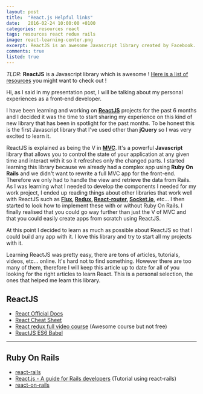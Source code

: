 ```yaml
---
layout: post
title:  "React.js Helpful links"
date:   2016-02-24 10:00:00 +0100
categories: resources react
tags: resources react redux rails
image: react-learning-center.png
excerpt: ReactJS is an awesome Javascript library created by Facebook. Here is a list of resources you might want to check out !
comments: true
listed: true
---
```

_TLDR_: **ReactJS** is a Javascript library which is awesome ! [Here is a list of resources](#reactjs) you might want to check out !

Hi, as I said in my presentation post, I will be talking about my personal experiences as a front-end developer.

I have been learning and working on **[ReactJS](https://facebook.github.io/react/)** projects for the past 6 months and I decided it was the time to start sharing my experience on this kind of new library that has been in spotlight for the past months. To be honest this is the first Javascript library that I've used other than **jQuery** so I was very excited to learn it.

ReactJS is explained as being the V in **[MVC](https://en.wikipedia.org/wiki/Model%E2%80%93view%E2%80%93controller)**. It's a powerful **Javascript** library that allows you to control the state of your application at any given time and interact with it so it refreshes only the changed parts. I started learning this library because we already had a complex app using **Ruby On Rails** and we didn't want to rewrite a full MVC app for the front-end. Therefore we only had to handle the view and retrieve the data from Rails. As I was learning what I needed to develop the components I needed for my work project, I ended up reading things about other libraries that work well with ReactJS such as **[Flux](https://facebook.github.io/flux/), [Redux](http://redux.js.org/), [React-router](https://github.com/reactjs/react-router), [Socket.io](http://socket.io/)**, etc... I then started to look how to implement these with or without Ruby On Rails. I finally realised that you could go way further than just the V of MVC and that you could easily create apps from scratch using ReactJS.

At this point I decided to learn as much as possible about ReactJS so that I could build any app with it. I love this library and try to start all my projects with it.

Learning ReactJS was pretty easy, there are tons of articles, tutorials, videos, etc... online. It's hard not to find something. However there are too many of them, therefore I will keep this article up to date for all of you looking for the right articles to learn React. This is a personal selection, the ones that helped me learn this library.

## ReactJS
* [React Official Docs](https://facebook.github.io/react/docs/getting-started.html)
* [React Cheat Sheet](http://reactcheatsheet.com/)
* [React redux full video course](https://www.udemy.com/react-redux/) (Awesome course but not free)
* [ReactJS ES6 Babel](https://babeljs.io/blog/2015/06/07/react-on-es6-plus)


___

## Ruby On Rails
* [react-rails](https://github.com/reactjs/react-rails)
* [React.js - A guide for Rails developers](https://www.airpair.com/reactjs/posts/reactjs-a-guide-for-rails-developers) (Tutorial using react-rails)
* [react-on-rails](https://github.com/shakacode/react_on_rails)
